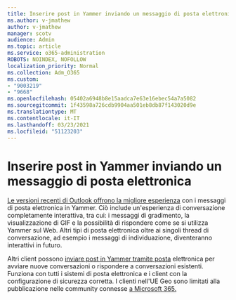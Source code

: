 ```yaml
---
title: Inserire post in Yammer inviando un messaggio di posta elettronica
ms.author: v-jmathew
author: v-jmathew
manager: scotv
audience: Admin
ms.topic: article
ms.service: o365-administration
ROBOTS: NOINDEX, NOFOLLOW
localization_priority: Normal
ms.collection: Adm_O365
ms.custom:
- "9003219"
- "9668"
ms.openlocfilehash: 05402a6948b8e15aadca7e63e16ebec54a7a5082
ms.sourcegitcommit: 1f43598a726cdb9904aa501eb8db87f143020d9e
ms.translationtype: MT
ms.contentlocale: it-IT
ms.lasthandoff: 03/23/2021
ms.locfileid: "51123203"
---
```

# <a name="post-to-yammer-by-sending-an-email-message"></a>Inserire post in Yammer inviando un messaggio di posta elettronica

[Le versioni recenti di Outlook offrono la migliore esperienza](https://support.microsoft.com/office/work-with-yammer-from-outlook-fd695485-225b-410f-b24a-17f971b46b25) con i messaggi di posta elettronica in Yammer. Ciò include un'esperienza di conversazione completamente interattiva, tra cui: i messaggi di gradimento, la visualizzazione di GIF e la possibilità di rispondere come se si utilizza Yammer sul Web. Altri tipi di posta elettronica oltre ai singoli thread di conversazione, ad esempio i messaggi di individuazione, diventeranno interattivi in futuro.

Altri client possono [inviare post in Yammer tramite posta](https://support.microsoft.com/office/new-yammer-post-to-yammer-by-sending-an-email-message-830e6825-56f6-4169-a6b9-1b3ca0cdad4d) elettronica per avviare nuove conversazioni o rispondere a conversazioni esistenti. Funziona con tutti i sistemi di posta elettronica e i client con la configurazione di sicurezza corretta. I clienti nell'UE Geo sono limitati alla pubblicazione nelle community connesse [a Microsoft 365.](https://docs.microsoft.com/yammer/manage-yammer-groups/yammer-and-office-365-groups)
